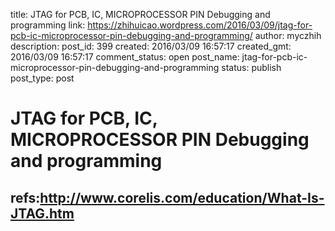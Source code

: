 title: JTAG for PCB, IC, MICROPROCESSOR PIN Debugging and programming
link: https://zhihuicao.wordpress.com/2016/03/09/jtag-for-pcb-ic-microprocessor-pin-debugging-and-programming/
author: myczhih
description: 
post_id: 399
created: 2016/03/09 16:57:17
created_gmt: 2016/03/09 16:57:17
comment_status: open
post_name: jtag-for-pcb-ic-microprocessor-pin-debugging-and-programming
status: publish
post_type: post

# JTAG for PCB, IC, MICROPROCESSOR PIN Debugging and programming

## refs:**<http://www.corelis.com/education/What-Is-JTAG.htm>**
